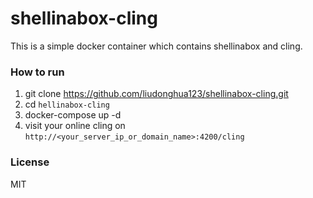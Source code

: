 # shellinabox-cling

This is a simple docker container which contains shellinabox and cling.

### How to run

1. git clone https://github.com/liudonghua123/shellinabox-cling.git
2. cd `hellinabox-cling`
3. docker-compose up -d
4. visit your online cling on `http://<your_server_ip_or_domain_name>:4200/cling`

### License

MIT
